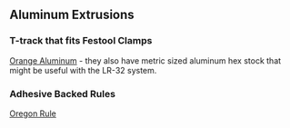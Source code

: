 ## Aluminum Extrusions

### T-track that fits Festool Clamps

[Orange Aluminum](https://www.orangealuminum.com/t-tracks-and-framing-systems.html) - they also have metric sized aluminum hex stock that might be useful with the LR-32 system.

### Adhesive Backed Rules

[Oregon Rule](https://oregonrule.com)
